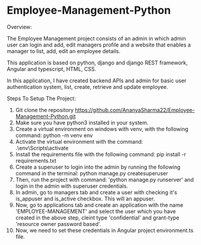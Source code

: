 # Employee-Management-Python

Overview:

The Employee Management project consists of an admin in which admin user can login and add, edit managers profile and a website that enables a manager to list, add, edit an employee details.

This application is based on python, django and django REST framework, Angular and typescript, HTML, CSS.

In this application, I have created backend APIs and admin for basic user authentication system, list, create, retrieve and update employee.

Steps To Setup The Project:

1. Git clone the repository https://github.com/AnanyaSharma22/Employee-Management-Python.git
2. Make sure you have python3 installed in your system.
3. Create a virtual environment on windows with venv, with the following command:
   python -m venv env
4. Activate the virtual environment with the command: .\env\Scripts\activate
5. Install the requirements file with the following command:
   pip install -r requirements.txt
6. Create a superuser to login into the admin by running the following command in the terminal:
   python manage.py createsuperuser
7. Then, run the project with command: 'python manage.py runserver' and login in the admin with superuser credentials.
8. In admin, go to managers tab and create a user with checking it's is_appuser and is_active checkbox. This will an appuser.
9. Now, go to applications tab and create an application with the name 'EMPLOYEE-MANAGEMENT' and select the user which you have created in the above step, cleint type 'confidential' and grant-type 'resource owner password based'.
10. Now, we need to set these credentials in Angular project environment.ts file.
